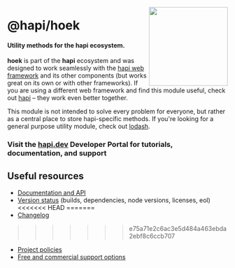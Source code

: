 <a href="https://hapi.dev"><img src="https://raw.githubusercontent.com/hapijs/assets/master/images/family.png" width="180px" align="right" /></a>

# @hapi/hoek

#### Utility methods for the hapi ecosystem.

**hoek** is part of the **hapi** ecosystem and was designed to work seamlessly with the [hapi web framework](https://hapi.dev) and its other components (but works great on its own or with other frameworks). If you are using a different web framework and find this module useful, check out [hapi](https://hapi.dev) – they work even better together.

This module is not intended to solve every problem for everyone, but rather as a central place to store hapi-specific methods. If you're looking for a general purpose utility module, check out [lodash](https://github.com/lodash/lodash).

### Visit the [hapi.dev](https://hapi.dev) Developer Portal for tutorials, documentation, and support

## Useful resources

- [Documentation and API](https://hapi.dev/family/hoek/)
- [Version status](https://hapi.dev/resources/status/#hoek) (builds, dependencies, node versions, licenses, eol)
<<<<<<< HEAD
=======
- [Changelog](https://hapi.dev/family/hoek/changelog/)
>>>>>>> e75a71e2c6ac3e5d484a463ebda2ebf8c6ccb707
- [Project policies](https://hapi.dev/policies/)
- [Free and commercial support options](https://hapi.dev/support/)

